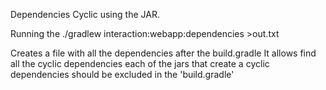 

Dependencies Cyclic using the JAR.

Running the 
./gradlew interaction:webapp:dependencies >out.txt

Creates a file with all the dependencies after the build.gradle
It allows find all the cyclic dependencies each of the jars that create a cyclic dependencies should be excluded in the 'build.gradle'
